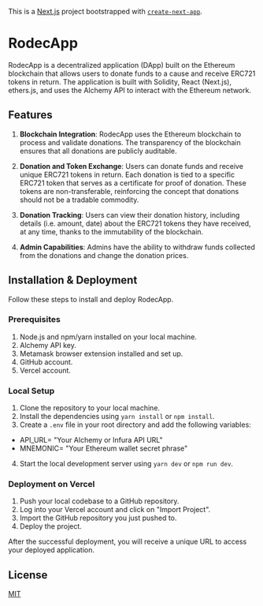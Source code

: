 This is a [Next.js](https://nextjs.org/) project bootstrapped with [`create-next-app`](https://github.com/vercel/next.js/tree/canary/packages/create-next-app).

# RodecApp

RodecApp is a decentralized application (DApp) built on the Ethereum blockchain that allows users to donate funds to a cause and receive ERC721 tokens in return. The application is built with Solidity, React (Next.js), ethers.js, and uses the Alchemy API to interact with the Ethereum network.

## Features

1. **Blockchain Integration**: RodecApp uses the Ethereum blockchain to process and validate donations. The transparency of the blockchain ensures that all donations are publicly auditable.

2. **Donation and Token Exchange**: Users can donate funds and receive unique ERC721 tokens in return. Each donation is tied to a specific ERC721 token that serves as a certificate for proof of donation. These tokens are non-transferable, reinforcing the concept that donations should not be a tradable commodity.

3. **Donation Tracking**: Users can view their donation history, including details (i.e. amount, date) about the ERC721 tokens they have received, at any time, thanks to the immutability of the blockchain.

4. **Admin Capabilities**: Admins have the ability to withdraw funds collected from the donations and change the donation prices.

## Installation & Deployment

Follow these steps to install and deploy RodecApp.

### Prerequisites

1. Node.js and npm/yarn installed on your local machine.
2. Alchemy API key.
3. Metamask browser extension installed and set up.
4. GitHub account.
5. Vercel account.

### Local Setup

1. Clone the repository to your local machine.
2. Install the dependencies using `yarn install` or `npm install`.
3. Create a `.env` file in your root directory and add the following variables:
- API_URL= "Your Alchemy or Infura API URL"
- MNEMONIC= "Your Ethereum wallet secret phrase"
4. Start the local development server using `yarn dev` or `npm run dev`.

### Deployment on Vercel

1. Push your local codebase to a GitHub repository.
2. Log into your Vercel account and click on "Import Project".
3. Import the GitHub repository you just pushed to.
4. Deploy the project.

After the successful deployment, you will receive a unique URL to access your deployed application.

## License

[MIT](https://choosealicense.com/licenses/mit/)
